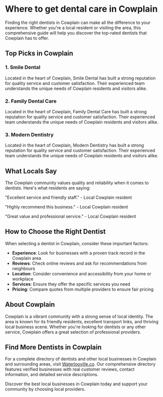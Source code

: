 # Where to get dental care in Cowplain

Finding the right dentists in Cowplain can make all the difference to your experience. Whether you're a local resident or visiting the area, this comprehensive guide will help you discover the top-rated dentists that Cowplain has to offer.

## Top Picks in Cowplain

### 1. Smile Dental
Located in the heart of Cowplain, Smile Dental has built a strong reputation for quality service and customer satisfaction. Their experienced team understands the unique needs of Cowplain residents and visitors alike.

### 2. Family Dental Care
Located in the heart of Cowplain, Family Dental Care has built a strong reputation for quality service and customer satisfaction. Their experienced team understands the unique needs of Cowplain residents and visitors alike.

### 3. Modern Dentistry
Located in the heart of Cowplain, Modern Dentistry has built a strong reputation for quality service and customer satisfaction. Their experienced team understands the unique needs of Cowplain residents and visitors alike.

## What Locals Say

The Cowplain community values quality and reliability when it comes to dentists. Here's what residents are saying:

"Excellent service and friendly staff." - Local Cowplain resident

"Highly recommend this business." - Local Cowplain resident

"Great value and professional service." - Local Cowplain resident

## How to Choose the Right Dentist

When selecting a dentist in Cowplain, consider these important factors:

- **Experience**: Look for businesses with a proven track record in the Cowplain area
- **Reviews**: Check online reviews and ask for recommendations from neighbours
- **Location**: Consider convenience and accessibility from your home or workplace
- **Services**: Ensure they offer the specific services you need
- **Pricing**: Compare quotes from multiple providers to ensure fair pricing

## About Cowplain

Cowplain is a vibrant community with a strong sense of local identity. The area is known for its friendly residents, excellent transport links, and thriving local business scene. Whether you're looking for dentists or any other service, Cowplain offers a great selection of professional providers.

## Find More Dentists in Cowplain

For a complete directory of dentists and other local businesses in Cowplain and surrounding areas, visit [Waterlooville.co](https://waterlooville.co). Our comprehensive directory features verified businesses with real customer reviews, contact information, and detailed service descriptions.

Discover the best local businesses in Cowplain today and support your community by choosing local providers.

